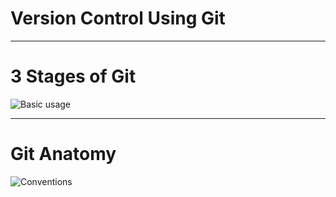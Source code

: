 # Version Control Using Git


---
# 3 Stages of Git

![Basic usage](http://marklodato.github.com/visual-git-guide/basic-usage.svg)

---
# Git Anatomy

![Conventions](http://marklodato.github.com/visual-git-guide/conventions.svg)